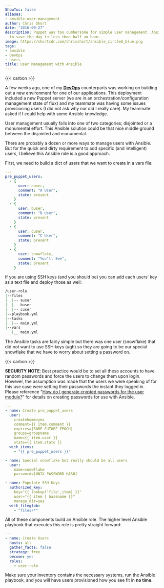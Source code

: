 ```yaml
---
ShowToc: false
aliases:
- ansible-user-management
author: Chris Short
date: "2016-09-27"
description: Puppet was too cumbersome for simple user management. Ansible came in
  to save the day in less than half an hour.
image: https://shortcdn.com/chrisshort/ansible_circleA_blue.png
tags:
- ansible
- DevOps
- users
title: User Management with Ansible
---
```


{{< carbon >}}

A few weeks ago, one of my [**DevOps**](https://devopsish.com/) counterparts was working on building out a new environment for one of our applications. This deployment included a new Puppet server (we are in an orchestration/configuration management state of flux) and my teammate was having some issues provisioning users (I did not ask why nor did I really care). My teammate asked if I could help with some Ansible knowledge.


User management usually falls into one of two categories; disjointed or a monumental effort. This Ansible solution could be that nice middle ground between the disjointed and monumental.

There are probably a dozen or more ways to manage users with Ansible. But for the quick and dirty requirement to add specific (and intelligent) users, I believe this Ansible role is a good approach.

First, we need to build a dict of users that we want to create in a vars file:

```yaml
---
pre_puppet_users:
  - {
      user: auser,
      comment: "A User",
      state: present
    }
  - {
      user: buser,
      comment: "B User",
      state: present
    }
  - {
      user: cuser,
      comment: "C User",
      state: present
    }
  - {
      user: snowflake,
      comment: "You'll See",
      state: present
    }
```

If you are using SSH keys (and you should be) you can add each users' key as a text file and deploy those as well:

```bash
/user-role
|--files
|  |-- auser
|  |-- buser
|  |-- cuser
|--playbook.yml
|--tasks
|  |-- main.yml
|--vars
   |__ main.yml
```

The Ansible tasks are fairly simple but there was one user (snowflake) that did not want to use SSH keys (ugh) so they are going to be our special snowflake that we have to worry about setting a password on.

{{< carbon >}}

**SECURITY NOTE**: Best practice would be to set all these accounts to have random passwords and force the users to change them upon login. However, the assumption was made that the users we were speaking of for this use case were setting their passwords the instant they logged in. Please reference "[How do I generate crypted passwords for the user module?](https://docs.ansible.com/ansible/latest/reference_appendices/faq.html#how-do-i-generate-encrypted-passwords-for-the-user-module)" for details on creating passwords for use with Ansible.

```yaml
---
- name: Create pre_puppet_users
  user:
    createhome=yes
    comment={{ item.comment }}
    expires=[SOME FUTURE EPOCH]
    groups=groupname
    name={{ item.user }}
    state={{ item.state }}
  with_items:
    - "{{ pre_puppet_users }}"

- name: Special snowflake but really should be all users
  user:
    name=snowflake
    password=[UNIX PASSWORD HASH]

- name: Populate SSH Keys
  authorized_key:
    key="{{ lookup('file',item) }}"
    user="{{ item | basename }}"
    manage_dir=yes
  with_fileglob:
    - "files/*"
```

All of these components build an Ansible role. The higher level Ansible playbook that executes this role is pretty straight forward:

```yaml
---
- name: Create Users
  hosts: all
  gather_facts: false
  strategy: free
  become: yes
  roles:
    - user-role
```

Make sure your inventory contains the necessary systems, run the Ansible playbook, and you will have users provisioned how you see fit in **no time**.
